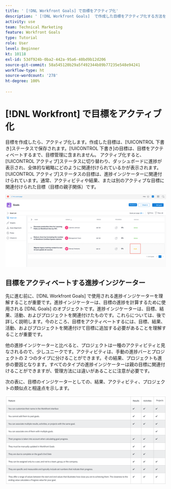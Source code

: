 ```yaml
---
title: ' [!DNL Workfront Goals] で目標をアクティブ化'
description: ' [!DNL Workfront Goals]  で作成した目標をアクティブ化する方法を説明します。'
activity: use
team: Technical Marketing
feature: Workfront Goals
type: Tutorial
role: User
level: Beginner
kt: 10118
exl-id: 53df924b-0ba2-442a-95a6-40bd9b12d206
source-git-commit: 58a545120b29a5f492344b89b77235e548e94241
workflow-type: ht
source-wordcount: '278'
ht-degree: 100%

---
```


# [!DNL Workfront] で目標をアクティブ化

目標を作成したら、アクティブ化します。作成した目標は、[!UICONTROL 下書き]ステータスで保存されます。[!UICONTROL 下書き]の目標は、目標をアクティベートするまで、目標管理に含まれません。 アクティブ化すると、[!UICONTROL アクティブ]ステータスに切り替わり、ダッシュボードに進捗が表示され、全体的な戦略にどのように関連付けられているかが表示されます。[!UICONTROL アクティブ]ステータスの目標は、進捗インジケーターに関連付けられています。通常、アクティビティや結果、または別のアクティブな目標に関連付けられた目標（目標の親子関係）です。

![下書きステータスの Workfront Goals の目標のスクリーンショット](assets/04-workfront-goals-activate-goals.png)

## 目標をアクティベートする進捗インジケーター

先に進む前に、[!DNL Workfront Goals] で使用される進捗インジケーターを理解することが重要です。進捗インジケーターは、目標の進捗を計算するために使用される [!DNL Goals] のオブジェクトです。進捗インジケーターは、目標、結果、活動、およびプロジェクトを関連付けたものです。これらについては、後で詳しく説明します。今のところ、目標をアクティベートするには、目標、結果、活動、およびプロジェクトを関連付けて目標に追加する必要があることを理解することが重要です。

他の進捗インジケーターと比べると、プロジェクトは一種のアクティビティと見なされるので、少しユニークです。アクティビティは、手動の進捗バーとプロジェクトの 2 つのタイプに分けることができます。その結果、プロジェクトも進歩の要因となります。すべてのタイプの進捗インジケーターは親の目標に関連付けることができますが、管理方法には違いがあることに注意が必要です。

次の表に、目標のインジケーターとしての、結果、アクティビティ、プロジェクトの類似点と相違点を示します。

![目標インジケーターとしての、結果、アクティビティ、プロジェクトの類似点と相違点の表。](assets/05-workfront-goals-progress-indicators.png)
